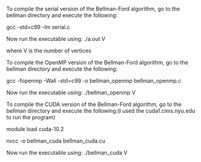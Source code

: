 To compile the serial version of the Bellman-Ford algorithm, go to the bellman directory and execute the following:

gcc -std=c99 -lm serial.c

Now run the executable using:
./a.out V

where V is the number of vertices


To compile the OpenMP version of the Bellman-Ford algorithm, go to the bellman directory and execute the following:

gcc -fopenmp -Wall -std=c99 -o bellman_openmp bellman_openmp.c

Now run the executable using:
./bellman_openmp V


To compile the CUDA version of the Bellman-Ford algorithm, go to the bellman directory and execute the following:(I used the cuda1.cims.nyu.edu to run the program)

module load cuda-10.2

nvcc -o bellman_cuda bellman_cuda.cu

Now run the executable using:
./bellman_cuda V

